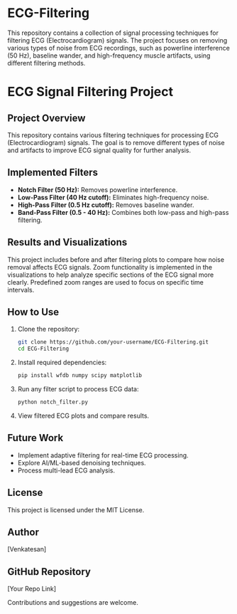 # ECG-Filtering
This repository contains a collection of signal processing techniques for filtering ECG (Electrocardiogram) signals. The project focuses on removing various types of noise from ECG recordings, such as powerline interference (50 Hz), baseline wander, and high-frequency muscle artifacts, using different filtering methods.
# ECG Signal Filtering Project

## Project Overview
This repository contains various filtering techniques for processing ECG (Electrocardiogram) signals. The goal is to remove different types of noise and artifacts to improve ECG signal quality for further analysis.

## Implemented Filters
- **Notch Filter (50 Hz):** Removes powerline interference.
- **Low-Pass Filter (40 Hz cutoff):** Eliminates high-frequency noise.
- **High-Pass Filter (0.5 Hz cutoff):** Removes baseline wander.
- **Band-Pass Filter (0.5 - 40 Hz):** Combines both low-pass and high-pass filtering.

## Results and Visualizations
This project includes before and after filtering plots to compare how noise removal affects ECG signals. Zoom functionality is implemented in the visualizations to help analyze specific sections of the ECG signal more clearly. Predefined zoom ranges are used to focus on specific time intervals.

## How to Use
1. Clone the repository:
   ```bash
   git clone https://github.com/your-username/ECG-Filtering.git
   cd ECG-Filtering
   ```
2. Install required dependencies:
   ```bash
   pip install wfdb numpy scipy matplotlib
   ```
3. Run any filter script to process ECG data:
   ```bash
   python notch_filter.py
   ```
4. View filtered ECG plots and compare results.

## Future Work
- Implement adaptive filtering for real-time ECG processing.
- Explore AI/ML-based denoising techniques.
- Process multi-lead ECG analysis.

## License
This project is licensed under the MIT License.

## Author
[Venkatesan]

## GitHub Repository
[Your Repo Link]

Contributions and suggestions are welcome.
